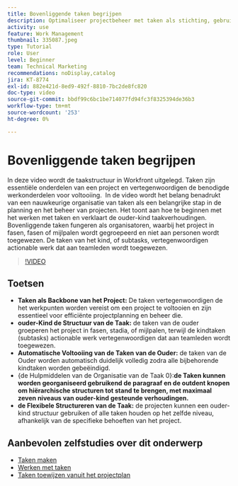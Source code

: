 ```yaml
---
title: Bovenliggende taken begrijpen
description: Optimaliseer projectbeheer met taken als stichting, gebruikend ouder-kind structuren, automatische oudertaakvoltooiing, flexibele organisatiehulpmiddelen, en op maat gemaakte taak structurerend voor efficiency.
activity: use
feature: Work Management
thumbnail: 335087.jpeg
type: Tutorial
role: User
level: Beginner
team: Technical Marketing
recommendations: noDisplay,catalog
jira: KT-8774
exl-id: 882e421d-8ed9-492f-8810-7bc2de8fc820
doc-type: video
source-git-commit: bbdf99c6bc1be714077fd94fc3f8325394de36b3
workflow-type: tm+mt
source-wordcount: '253'
ht-degree: 0%

---
```


# Bovenliggende taken begrijpen

In deze video wordt de taakstructuur in Workfront uitgelegd. Taken zijn essentiële onderdelen van een project en vertegenwoordigen de benodigde werkonderdelen voor voltooiing. &#x200B; In de video wordt het belang benadrukt van een nauwkeurige organisatie van taken als een belangrijke stap in de planning en het beheer van projecten. Het toont aan hoe te beginnen met het werken met taken en verklaart de ouder-kind taakverhoudingen.
&#x200B;Bovenliggende taken fungeren als organisatoren, waarbij het project in fasen, fasen of mijlpalen wordt gegroepeerd en niet aan personen wordt toegewezen. De taken van het kind, of subtasks, vertegenwoordigen actionable werk dat aan teamleden wordt toegewezen.

>[!VIDEO](https://video.tv.adobe.com/v/335087/?quality=12&learn=on&enablevpops=1)

## Toetsen

* **Taken als Backbone van het Project:** De taken vertegenwoordigen de het werkpunten worden vereist om een project te voltooien en zijn essentieel voor efficiënte projectplanning en beheer die. &#x200B;
* **ouder-Kind de Structuur van de Taak:** de taken van de ouder groeperen het project in fasen, stadia, of mijlpalen, terwijl de kindtaken (subtasks) actionable werk vertegenwoordigen dat aan teamleden wordt toegewezen. &#x200B;
* **Automatische Voltooiing van de Taken van de Ouder:** de taken van de Ouder worden automatisch duidelijk volledig zodra alle bijbehorende kindtaken worden gebeëindigd. &#x200B;
* {de Hulpmiddelen van de Organisatie van de Taak 0}:**de Taken kunnen worden georganiseerd gebruikend de paragraaf en de outdent knopen om hiërarchische structuren tot stand te brengen, met maximaal zeven niveaus van ouder-kind gesteunde verhoudingen.**
* **de Flexibele Structureren van de Taak:** de projecten kunnen een ouder-kind structuur gebruiken of alle taken houden op het zelfde niveau, afhankelijk van de specifieke behoeften van het project. &#x200B;


## Aanbevolen zelfstudies over dit onderwerp

* [Taken maken](/help/manage-work/tasks/how-to-create-tasks.md)
* [Werken met taken](/help/manage-work/tasks/work-with-tasks.md)
* [Taken toewijzen vanuit het projectplan](/help/manage-work/tasks/assign-tasks-from-the-project-plan.md)

